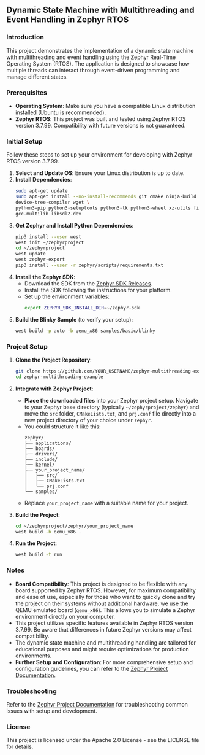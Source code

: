 ## Dynamic State Machine with Multithreading and Event Handling in Zephyr RTOS

### Introduction

This project demonstrates the implementation of a dynamic state machine with multithreading and event handling using the Zephyr Real-Time Operating System (RTOS). The application is designed to showcase how multiple threads can interact through event-driven programming and manage different states.

### Prerequisites

- **Operating System**: Make sure you have a compatible Linux distribution installed (Ubuntu is recommended).
- **Zephyr RTOS**: This project was built and tested using Zephyr RTOS version 3.7.99. Compatibility with future versions is not guaranteed.

### Initial Setup

Follow these steps to set up your environment for developing with Zephyr RTOS version 3.7.99.

1. **Select and Update OS**: Ensure your Linux distribution is up to date.
2. **Install Dependencies**:
   ```bash
   sudo apt-get update
   sudo apt-get install --no-install-recommends git cmake ninja-build gperf ccache dfu-util \
   device-tree-compiler wget \
   python3-pip python3-setuptools python3-tk python3-wheel xz-utils file make gcc \
   gcc-multilib libsdl2-dev
   ```
3. **Get Zephyr and Install Python Dependencies**:
   ```bash
   pip3 install --user west
   west init ~/zephyrproject
   cd ~/zephyrproject
   west update
   west zephyr-export
   pip3 install --user -r zephyr/scripts/requirements.txt
   ```
4. **Install the Zephyr SDK**:
   - Download the SDK from the [Zephyr SDK Releases](https://github.com/zephyrproject-rtos/sdk-ng/releases).
   - Install the SDK following the instructions for your platform.
   - Set up the environment variables:
     ```bash
     export ZEPHYR_SDK_INSTALL_DIR=~/zephyr-sdk
     ```
5. **Build the Blinky Sample** (to verify your setup):
   ```bash
   west build -p auto -b qemu_x86 samples/basic/blinky
   ```

### Project Setup

1. **Clone the Project Repository**:
   ```bash
   git clone https://github.com/YOUR_USERNAME/zephyr-multithreading-example.git
   cd zephyr-multithreading-example
   ```

2. **Integrate with Zephyr Project**:
   - **Place the downloaded files** into your Zephyr project setup. Navigate to your Zephyr base directory (typically `~/zephyrproject/zephyr`) and move the `src` folder, `CMakeLists.txt`, and `prj.conf` file directly into a new project directory of your choice under `zephyr`.
   - You could structure it like this:
     ```
     zephyr/
     ├── applications/
     ├── boards/
     ├── drivers/
     ├── include/
     ├── kernel/
     ├── your_project_name/
     │   ├── src/
     │   ├── CMakeLists.txt
     │   └── prj.conf
     └── samples/
     ```
   - Replace `your_project_name` with a suitable name for your project.

3. **Build the Project**:
   ```bash
   cd ~/zephyrproject/zephyr/your_project_name
   west build -b qemu_x86 .
   ```

4. **Run the Project**:
   ```bash
   west build -t run
   ```

### Notes

- **Board Compatibility**: This project is designed to be flexible with any board supported by Zephyr RTOS. However, for maximum compatibility and ease of use, especially for those who want to quickly clone and try the project on their systems without additional hardware, we use the QEMU emulated board (`qemu_x86`). This allows you to simulate a Zephyr environment directly on your computer.
- This project utilizes specific features available in Zephyr RTOS version 3.7.99. Be aware that differences in future Zephyr versions may affect compatibility.
- The dynamic state machine and multithreading handling are tailored for educational purposes and might require optimizations for production environments.
- **Further Setup and Configuration**: For more comprehensive setup and configuration guidelines, you can refer to the [Zephyr Project Documentation](https://docs.zephyrproject.org/latest/).

### Troubleshooting

Refer to the [Zephyr Project Documentation](https://docs.zephyrproject.org/latest/) for troubleshooting common issues with setup and development.

### License

This project is licensed under the Apache 2.0 License - see the LICENSE file for details.